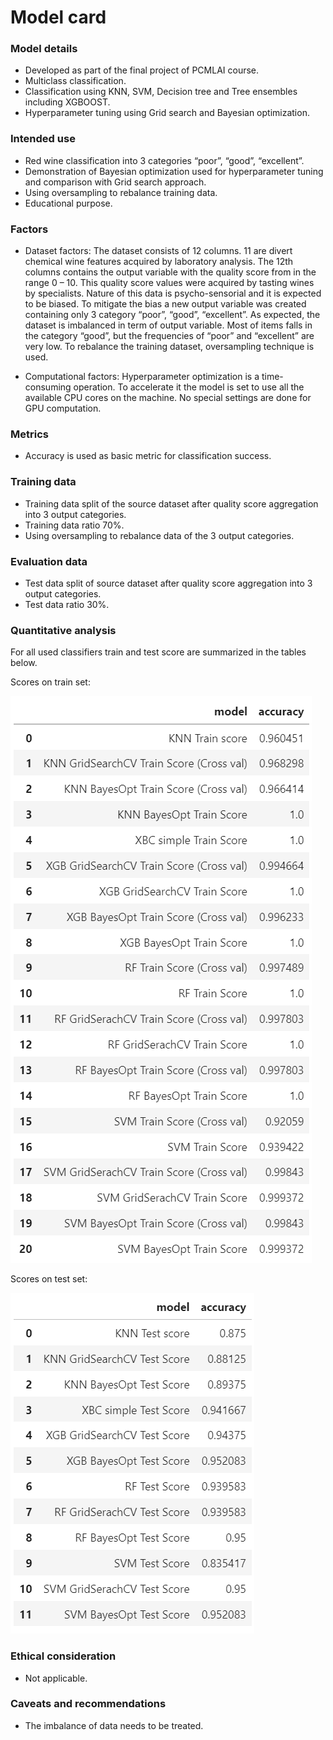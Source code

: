 # Model card

### Model details
- Developed as part of the final project of PCMLAI course.
- Multiclass classification.
- Classification using KNN, SVM, Decision tree and Tree ensembles including XGBOOST.
- Hyperparameter tuning using Grid search and Bayesian optimization.

### Intended use
- Red wine classification into 3 categories “poor”, “good”, “excellent”.
- Demonstration of Bayesian optimization used for hyperparameter tuning and comparison with Grid search approach.
- Using oversampling to rebalance training data.
- Educational purpose.

### Factors
- Dataset factors:
The dataset consists of 12 columns. 11 are divert chemical wine features acquired by laboratory analysis. The 12th columns contains the output variable with the quality score from in the range 0 – 10. This quality score values were acquired by tasting wines by specialists. Nature of this data is psycho-sensorial and it is expected to be biased. To mitigate the bias a new output variable was created containing only 3 category “poor”, “good”, “excellent”.
As expected, the dataset is imbalanced in term of output variable. Most of items falls in the category “good”, but the frequencies of “poor” and “excellent” are very low. To rebalance the training dataset, oversampling technique is used.

- Computational factors:
Hyperparameter optimization is a time-consuming operation. To accelerate it the model is set to use all the available CPU cores on the machine. No special settings are done for GPU computation.

### Metrics
- Accuracy is used as basic metric for classification success.

### Training data
- Training data split of the source dataset after quality score aggregation into 3 output categories.
- Training data ratio 70%.
- Using oversampling to rebalance data of the 3 output categories.

### Evaluation data
- Test data split of source dataset after quality score aggregation into 3 output categories.
- Test data ratio 30%.

### Quantitative analysis
For all used classifiers train and test score are summarized in the tables below.

Scores on train set:

![plot](./train_scores.png)

Scores on test set:

![plot](./test_scores.png)

### Ethical consideration
- Not applicable.

### Caveats and recommendations
- The imbalance of data needs to be treated.
